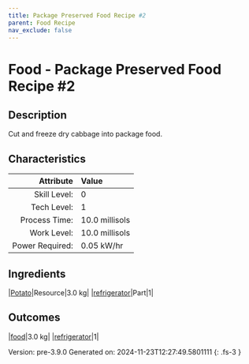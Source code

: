 ```yaml
---
title: Package Preserved Food Recipe #2
parent: Food Recipe
nav_exclude: false
---
```

# Food - Package Preserved Food Recipe #2

## Description
Cut and freeze dry cabbage into package food.

## Characteristics

| Attribute      | Value |
|--------:|:------|
|Skill Level:|0|
|Tech Level:|1|
|Process Time:|10.0 millisols|
|Work Level:|10.0 millisols|
|Power Required:|0.05 kW/hr|

## Ingredients

|[Potato](../resource/potato.html)|Resource|3.0 kg|
|[refrigerator](../part/refrigerator.html)|Part|1|

## Outcomes

|[food](../resource/food.html)|3.0 kg|
|[refrigerator](../part/refrigerator.html)|1|


Version: pre-3.9.0 Generated on: 2024-11-23T12:27:49.5801111
{: .fs-3 }

